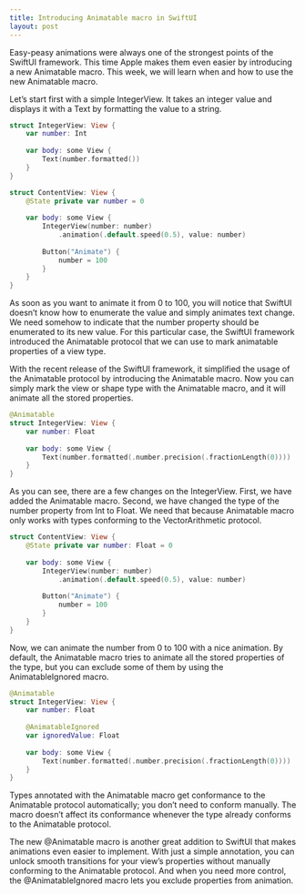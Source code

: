 ```yaml
---
title: Introducing Animatable macro in SwiftUI
layout: post
---
```


Easy-peasy animations were always one of the strongest points of the SwiftUI framework. This time Apple makes them even easier by introducing a new Animatable macro. This week, we will learn when and how to use the new Animatable macro.

Let’s start first with a simple IntegerView. It takes an integer value and displays it with a Text by formatting the value to a string.

```swift
struct IntegerView: View {
    var number: Int
    
    var body: some View {
        Text(number.formatted())
    }
}

struct ContentView: View {
    @State private var number = 0
    
    var body: some View {
        IntegerView(number: number)
            .animation(.default.speed(0.5), value: number)
        
        Button("Animate") {
            number = 100
        }
    }
}
```

As soon as you want to animate it from 0 to 100, you will notice that SwiftUI doesn’t know how to enumerate the value and simply animates text change. We need somehow to indicate that the number property should be enumerated to its new value. For this particular case, the SwiftUI framework introduced the Animatable protocol that we can use to mark animatable properties of a view type.

With the recent release of the SwiftUI framework, it simplified the usage of the Animatable protocol by introducing the Animatable macro. Now you can simply mark the view or shape type with the Animatable macro, and it will animate all the stored properties.

```swift
@Animatable
struct IntegerView: View {
    var number: Float
    
    var body: some View {
        Text(number.formatted(.number.precision(.fractionLength(0))))
    }
}
```

As you can see, there are a few changes on the IntegerView. First, we have added the Animatable macro. Second, we have changed the type of the number property from Int to Float. We need that because Animatable macro only works with types conforming to the VectorArithmetic protocol.

```swift
struct ContentView: View {
    @State private var number: Float = 0
    
    var body: some View {
        IntegerView(number: number)
            .animation(.default.speed(0.5), value: number)
        
        Button("Animate") {
            number = 100
        }
    }
}
```

Now, we can animate the number from 0 to 100 with a nice animation. By default, the Animatable macro tries to animate all the stored properties of the type, but you can exclude some of them by using the AnimatableIgnored macro.

```swift
@Animatable
struct IntegerView: View {
    var number: Float
    
    @AnimatableIgnored
    var ignoredValue: Float
    
    var body: some View {
        Text(number.formatted(.number.precision(.fractionLength(0))))
    }
}
```

Types annotated with the Animatable macro get conformance to the Animatable protocol automatically; you don’t need to conform manually. The macro doesn’t affect its conformance whenever the type already conforms to the Animatable protocol.

The new @Animatable macro is another great addition to SwiftUI that makes animations even easier to implement. With just a simple annotation, you can unlock smooth transitions for your view’s properties without manually conforming to the Animatable protocol. And when you need more control, the @AnimatableIgnored macro lets you exclude properties from animation. 
